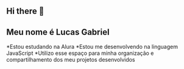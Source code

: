 ## Hi there 👋
## Meu nome é Lucas Gabriel

  *Estou estudando na Alura
  *Estou me desenvolvendo na linguagem JavaScript
  *Utilizo esse espaço para minha organização e compartilhamento dos meu projetos desenvolvidos

<!--
**luquetaG/LuquetaG** is a ✨ _special_ ✨ repository because its `README.md` (this file) appears on your GitHub profile.

Here are some ideas to get you started:

- 🔭 I’m currently working on ...
- 🌱 I’m currently learning ...
- 👯 I’m looking to collaborate on ...
- 🤔 I’m looking for help with ...
- 💬 Ask me about ...
- 📫 How to reach me: ...
- 😄 Pronouns: ...
- ⚡ Fun fact: ...
-->
